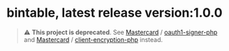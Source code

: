 # bintable, latest release version:1.0.0

> :warning: **This project is deprecated**. See [Mastercard](https://github.com/Mastercard) / [oauth1-signer-php](https://github.com/Mastercard/oauth1-signer-php) and [Mastercard](https://github.com/Mastercard) / [client-encryption-php](https://github.com/Mastercard/client-encryption-php) instead.
